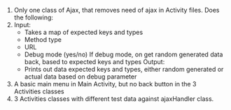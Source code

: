 1. Only one class of Ajax, that removes need of ajax in Activity files. Does the following:
2. 
    Input:
    - Takes a map of expected keys and types
    - Method type
    - URL
    - Debug mode (yes/no)
      If debug mode, on get random generated data back, based to expected keys and types
    Output:
     - Prints out data expected keys and types, either random generated or actual data based on debug parameter
4. A basic main menu in Main Activity, but no back button in the 3 Activities classes
5. 3 Activities classes with different test data against ajaxHandler class.
